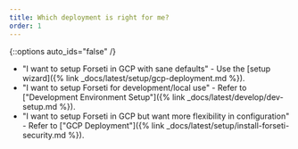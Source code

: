 ```yaml
---
title: Which deployment is right for me?
order: 1
---
```

{::options auto_ids="false" /}

* "I want to setup Forseti in GCP with sane defaults" - Use the 
[setup wizard]({% link _docs/latest/setup/gcp-deployment.md %}).
* "I want to setup Forseti for development/local use" - Refer to 
["Development Environment Setup"]({% link _docs/latest/develop/dev-setup.md %}).
* "I want to setup Forseti in GCP but want more flexibility in configuration" - 
Refer to ["GCP Deployment"]({% link _docs/latest/setup/install-forseti-security.md %}).
